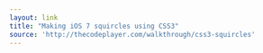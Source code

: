 ```yaml
---
layout: link
title: "Making iOS 7 squircles using CSS3"
source: 'http://thecodeplayer.com/walkthrough/css3-squircles'
---
```



